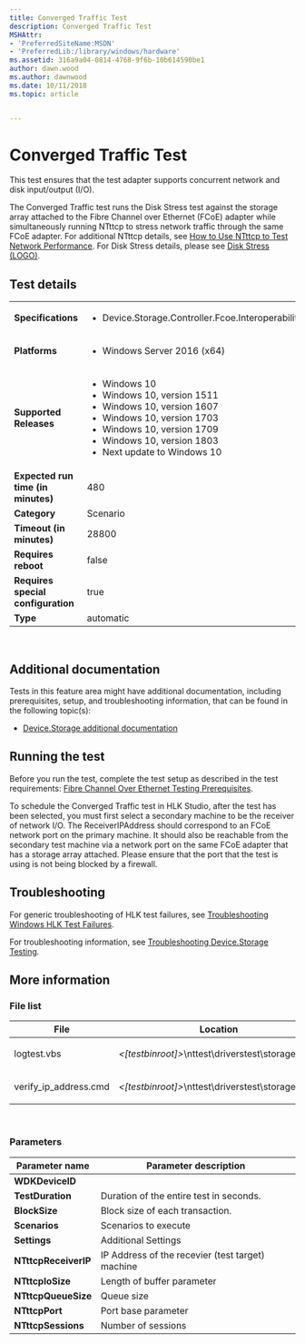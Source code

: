```yaml
---
title: Converged Traffic Test
description: Converged Traffic Test
MSHAttr:
- 'PreferredSiteName:MSDN'
- 'PreferredLib:/library/windows/hardware'
ms.assetid: 316a9a04-0814-4768-9f6b-10b614590be1
author: dawn.wood
ms.author: dawnwood
ms.date: 10/11/2018
ms.topic: article


---
```


# <span id="p_hlk_test.f0898976-334e-4c27-ba8a-ed084a841613"></span>Converged Traffic Test


This test ensures that the test adapter supports concurrent network and disk input/output (I/O).

The Converged Traffic test runs the Disk Stress test against the storage array attached to the Fibre Channel over Ethernet (FCoE) adapter while simultaneously running NTttcp to stress network traffic through the same FCoE adapter. For additional NTttcp details, see [How to Use NTttcp to Test Network Performance](http://msdn.microsoft.com/en-us/windows/hardware/gg463264.aspx). For Disk Stress details, please see [Disk Stress (LOGO)](738735f7-245a-4b39-9d81-20339ce31fd4.md).

## Test details
|||
|---|---|
| **Specifications**  | <ul><li>Device.Storage.Controller.Fcoe.Interoperability</li></ul> |  
| **Platforms**   | <ul><li>Windows Server 2016 (x64)</li></ul> |
| **Supported Releases** | <ul><li>Windows 10</li><li>Windows 10, version 1511</li><li>Windows 10, version 1607</li><li>Windows 10, version 1703</li><li>Windows 10, version 1709</li><li>Windows 10, version 1803</li><li>Next update to Windows 10</li></ul> |
|**Expected run time (in minutes)**| 480 |
|**Category**| Scenario |
|**Timeout (in minutes)**| 28800 |
|**Requires reboot**| false |
|**Requires special configuration**| true |
|**Type**| automatic |

 

## <span id="Additional_documentation"></span><span id="additional_documentation"></span><span id="ADDITIONAL_DOCUMENTATION"></span>Additional documentation


Tests in this feature area might have additional documentation, including prerequisites, setup, and troubleshooting information, that can be found in the following topic(s):

-   [Device.Storage additional documentation](device-storage-additional-documentation.md)

## <span id="Running_the_test"></span><span id="running_the_test"></span><span id="RUNNING_THE_TEST"></span>Running the test


Before you run the test, complete the test setup as described in the test requirements: [Fibre Channel Over Ethernet Testing Prerequisites](fibre-channel-over-ethernet-testing-prerequisites.md).

To schedule the Converged Traffic test in HLK Studio, after the test has been selected, you must first select a secondary machine to be the receiver of network I/O. The ReceiverIPAddress should correspond to an FCoE network port on the primary machine. It should also be reachable from the secondary test machine via a network port on the same FCoE adapter that has a storage array attached. Please ensure that the port that the test is using is not being blocked by a firewall.

## <span id="Troubleshooting"></span><span id="troubleshooting"></span><span id="TROUBLESHOOTING"></span>Troubleshooting


For generic troubleshooting of HLK test failures, see [Troubleshooting Windows HLK Test Failures](..\user\troubleshooting-windows-hlk-test-failures.md).

For troubleshooting information, see [Troubleshooting Device.Storage Testing](troubleshooting-devicestorage-testing.md).

## <span id="More_information"></span><span id="more_information"></span><span id="MORE_INFORMATION"></span>More information


### <span id="File_list"></span><span id="file_list"></span><span id="FILE_LIST"></span>File list

<table>
<colgroup>
<col width="50%" />
<col width="50%" />
</colgroup>
<thead>
<tr class="header">
<th>File</th>
<th>Location</th>
</tr>
</thead>
<tbody>
<tr class="odd">
<td><p>logtest.vbs</p></td>
<td><p><em>&lt;[testbinroot]&gt;</em>\nttest\driverstest\storage\wdk\</p></td>
</tr>
<tr class="even">
<td><p>verify_ip_address.cmd</p></td>
<td><p><em>&lt;[testbinroot]&gt;</em>\nttest\driverstest\storage\wdk\</p></td>
</tr>
</tbody>
</table>

 

### <span id="Parameters"></span><span id="parameters"></span><span id="PARAMETERS"></span>Parameters

| Parameter name       | Parameter description                            |
|----------------------|--------------------------------------------------|
| **WDKDeviceID**      |                                                  |
| **TestDuration**     | Duration of the entire test in seconds.          |
| **BlockSize**        | Block size of each transaction.                  |
| **Scenarios**        | Scenarios to execute                             |
| **Settings**         | Additional Settings                              |
| **NTttcpReceiverIP** | IP Address of the recevier (test target) machine |
| **NTttcpIoSize**     | Length of buffer parameter                       |
| **NTttcpQueueSize**  | Queue size                                       |
| **NTttcpPort**       | Port base parameter                              |
| **NTttcpSessions**   | Number of sessions                               |

 

 

 






